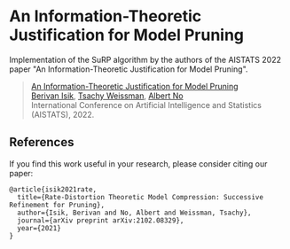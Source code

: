 # An Information-Theoretic Justification for Model Pruning
Implementation of the SuRP algorithm by the authors of the AISTATS 2022 paper "An Information-Theoretic Justification for Model Pruning". 

> [An Information-Theoretic Justification for Model Pruning](https://arxiv.org/pdf/2102.08329.pdf) <br/>
>[Berivan Isik](https://sites.google.com/view/berivanisik), [Tsachy Weissman](https://web.stanford.edu/~tsachy/), [Albert No](http://albertno.hongik.ac.kr/) <br/>
> International Conference on Artificial Intelligence and Statistics (AISTATS), 2022. <br/>

## References
If you find this work useful in your research, please consider citing our paper:
```
@article{isik2021rate,
  title={Rate-Distortion Theoretic Model Compression: Successive Refinement for Pruning},
  author={Isik, Berivan and No, Albert and Weissman, Tsachy},
  journal={arXiv preprint arXiv:2102.08329},
  year={2021}
}
```
